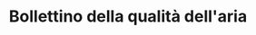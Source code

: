 ---
schema: opendataschema
title: "Bollettino della qualità dell'aria"
organization: arpat
notes: 'Il bollettino esce nei giorni feriali, alle 13 dal lunedì al venerdì, i dati di PM10 sono invece pubblicati tutti i giorni. I dati pubblicati hanno una validazionedi primo livello pertanto sono suscettibili di variazioni in seguito a ulteriori step della procedura di validazione.Per ogni comune della Toscana è possibile filtrare le stazioni della zona omogenea corrispondente.'
resources:
  - name: "Feed RSS - Bollettino della qualità dell'aria"
    url: 'http://www.arpat.toscana.it/temi-ambientali/aria/qualita-aria/bollettini/feed_bollettino/regionale/PRATO'
    format: xml
category:
  - Ambiente
maintainer: Matteo Tempestini
maintainer_email: mtempestini@gmail.com
license: CC BY 4.0
pubdate: 09/04/2016
---